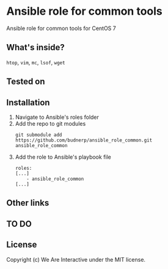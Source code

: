 # Ansible role for common tools
Ansible role for common tools for CentOS 7

## What's inside?
`htop`, `vim`, `mc`, `lsof`, `wget`
    
## Tested on

## Installation
1. Navigate to Ansible's roles folder
2. Add the repo to git modules
    ```
    git submodule add https://github.com/budnerp/ansible_role_common.git ansible_role_common
    ```
3. Add the role to Ansible's playbook file
    ```    
    roles:
    [...]
        - ansible_role_common
    [...]
    ```

## Other links

## TO DO

## License
Copyright (c) We Are Interactive under the MIT license.